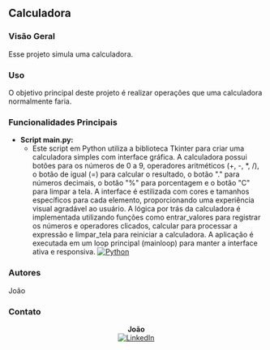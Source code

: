 ## Calculadora

### Visão Geral

Esse projeto simula uma calculadora.

### Uso

O objetivo principal deste projeto é realizar operações que uma calculadora normalmente faria.

### Funcionalidades Principais

- **Script main.py:**
  - Este script em Python utiliza a biblioteca Tkinter para criar uma calculadora simples com interface gráfica. A calculadora possui botões para os números de 0 a 9, operadores aritméticos (+, -, *, /), o botão de igual (=) para calcular o resultado, o botão "." para números decimais, o botão "%" para porcentagem e o botão "C" para limpar a tela. A interface é estilizada com cores e tamanhos específicos para cada elemento, proporcionando uma experiência visual agradável ao usuário. A lógica por trás da calculadora é implementada utilizando funções como entrar_valores para registrar os números e operadores clicados, calcular para processar a expressão e limpar_tela para reiniciar a calculadora. A aplicação é executada em um loop principal (mainloop) para manter a interface ativa e responsiva.
[![Python](https://img.shields.io/badge/Script%20Lambda%20Function-Python-14354C?style=for-the-badge&logo=python&logoColor=white)]([https://github.com/JoaoSouzaJS/Graficos/blob/main/lambda_function.py](https://github.com/gabriel-joao/Calcuradora/blob/main/Calculadora.py))


### Autores

João

### Contato

<p align="center">
  <b>João</b><br>
  <a href="https://www.linkedin.com/in/jo%C3%A3o-gabriel-souza-santos-b0289a224/">
    <img src="https://img.shields.io/badge/-LinkedIn-%230077B5?style=for-the-badge&logo=linkedin&logoColor=white" alt="LinkedIn">
  </a>
</p>

